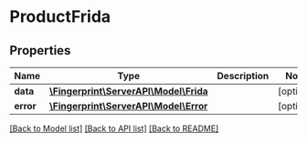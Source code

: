# ProductFrida

## Properties
Name | Type | Description | Notes
------------ | ------------- | ------------- | -------------
**data** | [**\Fingerprint\ServerAPI\Model\Frida**](Frida.md) |  | [optional] 
**error** | [**\Fingerprint\ServerAPI\Model\Error**](Error.md) |  | [optional] 

[[Back to Model list]](../../README.md#documentation-for-models) [[Back to API list]](../../README.md#documentation-for-api-endpoints) [[Back to README]](../../README.md)

